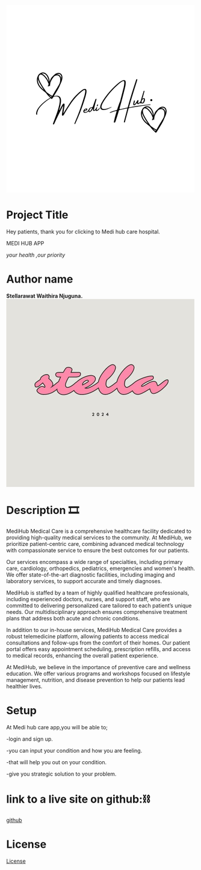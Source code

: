 ![image](<images/White Modern Minimalist Signature Brand Logo.png>)
# Project Title

Hey patients, thank you for clicking to Medi hub care hospital.

MEDI HUB APP

*your health ,our priority*

# Author name

**Stellarawat Waithira Njuguna.**
![image](<images/Cool Typographic Design Agency Vibes Brand Logo.jpg>)

# Description 🎞️
MediHub Medical Care is a comprehensive healthcare facility dedicated to providing high-quality medical services to the community. At MediHub, we prioritize patient-centric care, combining advanced medical technology with compassionate service to ensure the best outcomes for our patients.

Our services encompass a wide range of specialties, including primary care, cardiology, orthopedics, pediatrics, emergencies and women's health. We offer state-of-the-art diagnostic facilities, including imaging and laboratory services, to support accurate and timely diagnoses.

MediHub is staffed by a team of highly qualified healthcare professionals, including experienced doctors, nurses, and support staff, who are committed to delivering personalized care tailored to each patient’s unique needs. Our multidisciplinary approach ensures comprehensive treatment plans that address both acute and chronic conditions.

In addition to our in-house services, MediHub Medical Care provides a robust telemedicine platform, allowing patients to access medical consultations and follow-ups from the comfort of their homes. Our patient portal offers easy appointment scheduling, prescription refills, and access to medical records, enhancing the overall patient experience.

At MediHub, we believe in the importance of preventive care and wellness education. We offer various programs and workshops focused on lifestyle management, nutrition, and disease prevention to help our patients lead healthier lives.




# Setup
At Medi hub care app,you will be able to;

-login and sign up. 

-you can input your condition and how you are feeling.

-that will help you out on your condition.

-give you strategic solution to your problem.


# link to a live site on github:⛓️

[github](https://github.com/stellarawat/my-final-project?tab=readme-ov-file)


# License 

[License](License)